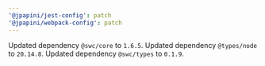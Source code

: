 ```yaml
---
'@jpapini/jest-config': patch
'@jpapini/webpack-config': patch
---
```


Updated dependency `@swc/core` to `1.6.5`.
Updated dependency `@types/node` to `20.14.8`.
Updated dependency `@swc/types` to `0.1.9`.
